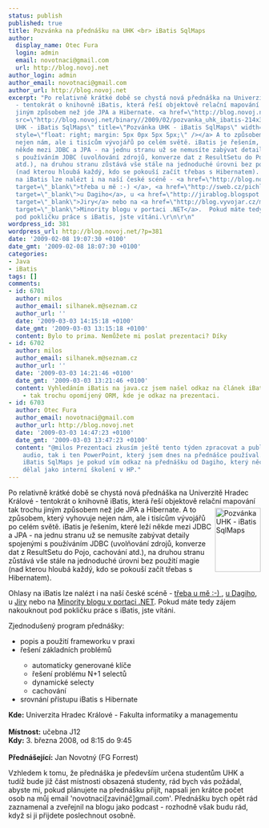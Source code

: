 ```yaml
---
status: publish
published: true
title: Pozvánka na přednášku na UHK <br> iBatis SqlMaps
author:
  display_name: Otec Fura
  login: admin
  email: novotnaci@gmail.com
  url: http://blog.novoj.net
author_login: admin
author_email: novotnaci@gmail.com
author_url: http://blog.novoj.net
excerpt: "Po relativně krátké době se chystá nová přednáška na Univerzitě Hradec Králové
  - tentokrát o knihovně iBatis, která řeší objektově relační mapování tak trochu
  jiným způsobem než jde JPA a Hibernate. <a href=\"http://blog.novoj.net/binary/2009/02/pozvanka_uhk_ibatis.png\"><img
  src=\"http://blog.novoj.net/binary//2009/02/pozvanka_uhk_ibatis-214x300.png\" alt=\"Pozvánka
  UHK - iBatis SqlMaps\" title=\"Pozvánka UHK - iBatis SqlMaps\" width=\"91\" height=\"128\"
  style=\"float: right; margin: 5px 0px 5px 5px;\" /></a> A to způsobem, který vyhovuje
  nejen nám, ale i tisícům vývojářů po celém světě. iBatis je řešením, které leží
  někde mezi JDBC a JPA - na jednu stranu už se nemusíte zabývat detaily spojenými
  s používáním JDBC (uvolňování zdrojů, konverze dat z ResultSetu do Pojo, cachování
  atd.), na druhou stranu zůstává vše stále na jednoduché úrovni bez použití magie
  (nad kterou hloubá každý, kdo se pokouší začít třebas s Hibernatem). \r\n\r\nOhlasy
  na iBatis lze nalézt i na naší české scéně - <a href=\"http://blog.novoj.net/2007/05/08/ibatis-sqlmaps-tak-trochu-opomijeny-orm/\"
  target=\"_blank\">třeba u mě :-) </a>, <a href=\"http://sweb.cz/pichlik/ibatis/presentation.pdf\"
  target=\"_blank\">u Dagiho</a>, u <a href=\"http://jirablog.blogspot.com/2009/01/orm-mych-snu-ibatis-3.html\"
  target=\"_blank\">Jiry</a> nebo na <a href=\"http://blog.vyvojar.cz/minority/archive/2007/12/02/seznameni-s-ibatis-net.aspx\"
  target=\"_blank\">Minority blogu v portaci .NET</a>.  Pokud máte tedy zájem nakouknout
  pod pokličku práce s iBatis, jste vítáni.\r\n\r\n"
wordpress_id: 381
wordpress_url: http://blog.novoj.net/?p=381
date: '2009-02-08 19:07:30 +0100'
date_gmt: '2009-02-08 18:07:30 +0100'
categories:
- Java
- iBatis
tags: []
comments:
- id: 6701
  author: milos
  author_email: silhanek.m@seznam.cz
  author_url: ''
  date: '2009-03-03 14:15:18 +0100'
  date_gmt: '2009-03-03 13:15:18 +0100'
  content: Bylo to prima. Nemůžete mi poslat prezentaci? Díky
- id: 6702
  author: milos
  author_email: silhanek.m@seznam.cz
  author_url: ''
  date: '2009-03-03 14:21:46 +0100'
  date_gmt: '2009-03-03 13:21:46 +0100'
  content: Vyhledáním iBatis na java.cz jsem našel odkaz na článek iBatis SqlMaps
    - tak trochu opomíjený ORM, kde je odkaz na prezentaci.
- id: 6703
  author: Otec Fura
  author_email: novotnaci@gmail.com
  author_url: http://blog.novoj.net
  date: '2009-03-03 14:47:23 +0100'
  date_gmt: '2009-03-03 13:47:23 +0100'
  content: "@milos Prezentaci zkusím ještě tento týden zpracovat a publikovat jak
    audio, tak i ten PowerPoint, který jsem dnes na přednášce používal. V tom článku
    iBatis SqlMaps je pokud vím odkaz na přednášku od Dagiho, který něco podobného
    dělal jako interní školení v HP."
---
```

<p>Po relativně krátké době se chystá nová přednáška na Univerzitě Hradec Králové - tentokrát o knihovně iBatis, která řeší objektově relační mapování tak trochu jiným způsobem než jde JPA a Hibernate. <a href="http://blog.novoj.net/binary/2009/02/pozvanka_uhk_ibatis.png"><img src="http://blog.novoj.net/binary//2009/02/pozvanka_uhk_ibatis-214x300.png" alt="Pozvánka UHK - iBatis SqlMaps" title="Pozvánka UHK - iBatis SqlMaps" width="91" height="128" style="float: right; margin: 5px 0px 5px 5px;" /></a> A to způsobem, který vyhovuje nejen nám, ale i tisícům vývojářů po celém světě. iBatis je řešením, které leží někde mezi JDBC a JPA - na jednu stranu už se nemusíte zabývat detaily spojenými s používáním JDBC (uvolňování zdrojů, konverze dat z ResultSetu do Pojo, cachování atd.), na druhou stranu zůstává vše stále na jednoduché úrovni bez použití magie (nad kterou hloubá každý, kdo se pokouší začít třebas s Hibernatem). </p>
<p>Ohlasy na iBatis lze nalézt i na naší české scéně - <a href="http://blog.novoj.net/2007/05/08/ibatis-sqlmaps-tak-trochu-opomijeny-orm/" target="_blank">třeba u mě :-) </a>, <a href="http://sweb.cz/pichlik/ibatis/presentation.pdf" target="_blank">u Dagiho</a>, u <a href="http://jirablog.blogspot.com/2009/01/orm-mych-snu-ibatis-3.html" target="_blank">Jiry</a> nebo na <a href="http://blog.vyvojar.cz/minority/archive/2007/12/02/seznameni-s-ibatis-net.aspx" target="_blank">Minority blogu v portaci .NET</a>.  Pokud máte tedy zájem nakouknout pod pokličku práce s iBatis, jste vítáni.</p>
<p><a id="more"></a><a id="more-381"></a></p>
<p>Zjednodušený program přednášky:</p>
<ul align='left'>
<li>popis a použití frameworku v praxi</li>
<li>řešení základních problémů</li>
<ul>
<li>automaticky generované klíče</li>
<li>řešení problému N+1 selectů</li>
<li>dynamické selecty</li>
<li>cachování</li>
</ul>
<li>srovnání přístupu iBatis s Hibernate</li>
</ul>
<p><strong>Kde:</strong> Univerzita Hradec Králové - Fakulta informatiky a managementu<br><br />
<strong>Místnost:</strong> učebna J12<br />
<strong>Kdy:</strong> 3. března 2008, od 8:15 do 9:45<br><br />
<strong>Přednášející:</strong> Jan Novotný (FG Forrest)</p>
<p>Vzhledem k tomu, že přednáška je především určena studentům UHK a tudíž bude již část místnosti obsazená studenty, rád bych vás požádal, abyste mi, pokud plánujete na přednášku přijít, napsali jen krátce počet osob na můj email 'novotnaci[zavináč]gmail.com'. Přednášku bych opět rád zaznamenal a zveřejnil na blogu jako podcast - rozhodně však budu rád, když si ji přijdete poslechnout osobně.</p>
